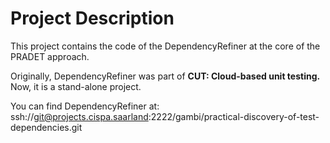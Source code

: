 # Project Description
This project contains the code of the DependencyRefiner at the core of the PRADET approach.

Originally, DependencyRefiner was part of **CUT: Cloud-based unit testing.** Now, it is a stand-alone project.


You can find DependencyRefiner at:
	ssh://git@projects.cispa.saarland:2222/gambi/practical-discovery-of-test-dependencies.git
